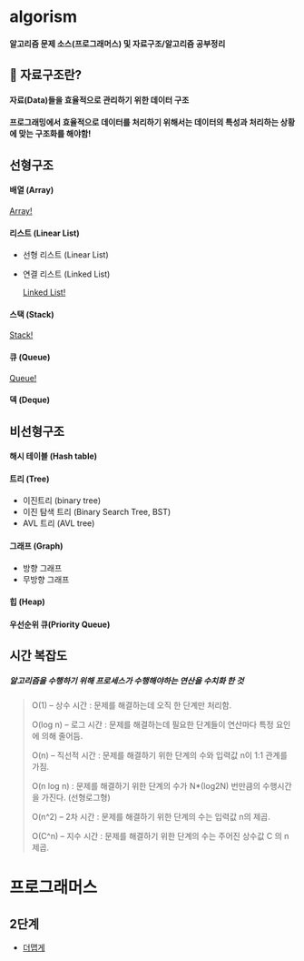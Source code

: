# algorism
#### 알고리즘 문제 소스(프로그래머스) 및 자료구조/알고리즘 공부정리

## 🤷 자료구조란? 
#### 자료(Data)들을 효율적으로 관리하기 위한 데이터 구조
#### 프로그래밍에서 효율적으로 데이터를 처리하기 위해서는 데이터의 특성과 처리하는 상황에 맞는 구조화를 해야함!
## 선형구조 
#### 배열 (Array)

[Array!](./자료구조/array.md)

#### 리스트 (Linear List)
- 선형 리스트 (Linear List)

- 연결 리스트 (Linked List)

  [Linked List!](./자료구조/linked_list.md)

#### 스택 (Stack)
[Stack!](./자료구조/stack.md)

#### 큐 (Queue)

[Queue!](./자료구조/queue.md)

#### 덱 (Deque)
## 비선형구조
#### 해시 테이블 (Hash table)
#### 트리 (Tree)
   - 이진트리 (binary tree)
   - 이진 탐색 트리 (Binary Search Tree, BST)
   - AVL 트리 (AVL tree)
#### 그래프 (Graph)
   - 방향 그래프
   - 무방향 그래프
#### 힙 (Heap)
#### 우선순위 큐(Priority Queue)



## 시간 복잡도

##### 알고리즘을 수행하기 위해 프로세스가 수행해야하는 연산을 수치화 한 것



> O(1) – 상수 시간 : 문제를 해결하는데 오직 한 단계만 처리함.
>
> O(log n) – 로그 시간 : 문제를 해결하는데 필요한 단계들이 연산마다 특정 요인에 의해 줄어듬. 
>
> O(n) – 직선적 시간 : 문제를 해결하기 위한 단계의 수와 입력값 n이 1:1 관계를 가짐. 
>
> O(n log n) : 문제를 해결하기 위한 단계의 수가 N*(log2N) 번만큼의 수행시간을 가진다. (선형로그형) 
>
> O(n^2) – 2차 시간 : 문제를 해결하기 위한 단계의 수는 입력값 n의 제곱. 
>
> O(C^n) – 지수 시간 : 문제를 해결하기 위한 단계의 수는 주어진 상수값 C 의 n 제곱.


# 프로그래머스 

## 2단계

- [더맵게](./프로그래머스/2단계/더맵게.md)
